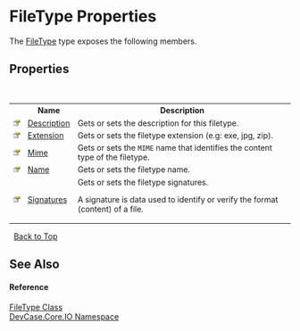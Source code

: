 # FileType Properties
 

The <a href="T_DevCase_Core_IO_FileType">FileType</a> type exposes the following members.


## Properties
&nbsp;<table><tr><th></th><th>Name</th><th>Description</th></tr><tr><td>![Public property](media/pubproperty.gif "Public property")</td><td><a href="P_DevCase_Core_IO_FileType_Description">Description</a></td><td>
Gets or sets the description for this filetype.</td></tr><tr><td>![Public property](media/pubproperty.gif "Public property")</td><td><a href="P_DevCase_Core_IO_FileType_Extension">Extension</a></td><td>
Gets or sets the filetype extension (e.g: exe, jpg, zip).</td></tr><tr><td>![Public property](media/pubproperty.gif "Public property")</td><td><a href="P_DevCase_Core_IO_FileType_Mime">Mime</a></td><td>
Gets or sets the `MIME` name that identifies the content type of the filetype.</td></tr><tr><td>![Public property](media/pubproperty.gif "Public property")</td><td><a href="P_DevCase_Core_IO_FileType_Name">Name</a></td><td>
Gets or sets the filetype name.</td></tr><tr><td>![Public property](media/pubproperty.gif "Public property")</td><td><a href="P_DevCase_Core_IO_FileType_Signatures">Signatures</a></td><td>
Gets or sets the filetype signatures. 

 A signature is data used to identify or verify the format (content) of a file.</td></tr></table>&nbsp;
<a href="#filetype-properties">Back to Top</a>

## See Also


#### Reference
<a href="T_DevCase_Core_IO_FileType">FileType Class</a><br /><a href="N_DevCase_Core_IO">DevCase.Core.IO Namespace</a><br />